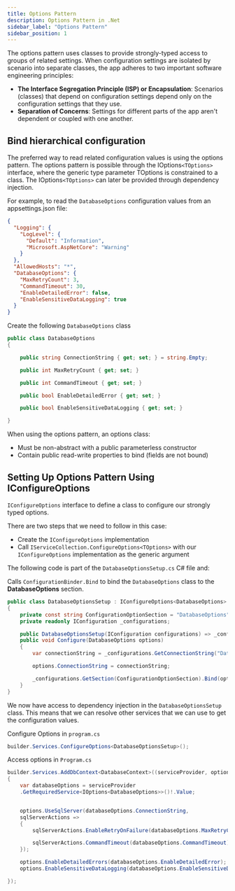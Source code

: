 ```yaml
---
title: Options Pattern
description: Options Pattern in .Net
sidebar_label: "Options Pattern"
sidebar_position: 1
---
```


The options pattern uses classes to provide strongly-typed access to groups of related settings. When configuration settings are isolated by scenario into separate classes, the app adheres to two important software engineering principles:

- **The Interface Segregation Principle (ISP) or Encapsulation**: Scenarios (classes) that depend on configuration settings depend only on the configuration settings that they use.
- **Separation of Concerns**: Settings for different parts of the app aren't dependent or coupled with one another.

## Bind hierarchical configuration

The preferred way to read related configuration values is using the options pattern. The options pattern is possible through the IOptions`<TOptions>` interface, where the generic type parameter TOptions is constrained to a class. The IOptions`<TOptions>` can later be provided through dependency injection.

For example, to read the `DatabaseOptions` configuration values from an appsettings.json file:

```json
{
  "Logging": {
    "LogLevel": {
      "Default": "Information",
      "Microsoft.AspNetCore": "Warning"
    }
  },
  "AllowedHosts": "*",
  "DatabaseOptions": {
    "MaxRetryCount": 3,
    "CommandTimeout": 30,
    "EnableDetailedError": false,
    "EnableSensitiveDataLogging": true
  }
}
```

Create the following `DatabaseOptions` class

```csharp
public class DatabaseOptions
{

    public string ConnectionString { get; set; } = string.Empty;

    public int MaxRetryCount { get; set; }

    public int CommandTimeout { get; set; }

    public bool EnableDetailedError { get; set; }

    public bool EnableSensitiveDataLogging { get; set; }

}
```

When using the options pattern, an options class:

- Must be non-abstract with a public parameterless constructor
- Contain public read-write properties to bind (fields are not bound)

## Setting Up Options Pattern Using IConfigureOptions

`IConfigureOptions` interface to define a class to configure our strongly typed options.

There are two steps that we need to follow in this case:

- Create the `IConfigureOptions` implementation
- Call `IServiceCollection.ConfigureOptions<TOptions>` with our `IConfigureOptions` implementation as the generic argument

The following code is part of the `DatabaseOptionsSetup.cs` C# file and:

Calls `ConfigurationBinder.Bind` to bind the `DatabaseOptions` class to the **DatabaseOptions** section.

```csharp
public class DatabaseOptionsSetup : IConfigureOptions<DatabaseOptions>
{
    private const string ConfigurationOptionSection = "DatabaseOptions";
    private readonly IConfiguration _configurations;

    public DatabaseOptionsSetup(IConfiguration configurations) => _configurations = configurations;
    public void Configure(DatabaseOptions options)
    {
        var connectionString = _configurations.GetConnectionString("Database");

        options.ConnectionString = connectionString;

        _configurations.GetSection(ConfigurationOptionSection).Bind(options);
    }
}
```

We now have access to dependency injection in the `DatabaseOptionsSetup` class. This means that we can resolve other services that we can use to get the configuration values.

Configure Options in `program.cs`

```csharp
builder.Services.ConfigureOptions<DatabaseOptionsSetup>();
```

Access options in `Program.cs`

```csharp
builder.Services.AddDbContext<DatabaseContext>((serviceProvider, options) =>
{
    var databaseOptions = serviceProvider
    .GetRequiredService<IOptions<DatabaseOptions>>()!.Value;


    options.UseSqlServer(databaseOptions.ConnectionString,
    sqlServerActions =>
    {
        sqlServerActions.EnableRetryOnFailure(databaseOptions.MaxRetryCount);

        sqlServerActions.CommandTimeout(databaseOptions.CommandTimeout);
    });

    options.EnableDetailedErrors(databaseOptions.EnableDetailedError);
    options.EnableSensitiveDataLogging(databaseOptions.EnableSensitiveDataLogging); //Only in local or development environment

});
```
